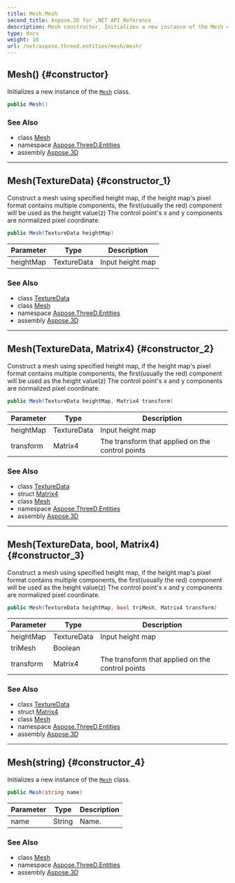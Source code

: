 ```yaml
---
title: Mesh.Mesh
second_title: Aspose.3D for .NET API Reference
description: Mesh constructor. Initializes a new instance of the Mesh class
type: docs
weight: 10
url: /net/aspose.threed.entities/mesh/mesh/
---
```

## Mesh() {#constructor}

Initializes a new instance of the [`Mesh`](../) class.

```csharp
public Mesh()
```

### See Also

* class [Mesh](../)
* namespace [Aspose.ThreeD.Entities](../../../aspose.threed.entities/)
* assembly [Aspose.3D](../../../)

---

## Mesh(TextureData) {#constructor_1}

Construct a mesh using specified height map, if the height map's pixel format contains multiple components, the first(usually the red) component will be used as the height value(z) The control point's x and y components are normalized pixel coordinate.

```csharp
public Mesh(TextureData heightMap)
```

| Parameter | Type | Description |
| --- | --- | --- |
| heightMap | TextureData | Input height map |

### See Also

* class [TextureData](../../../aspose.threed.render/texturedata/)
* class [Mesh](../)
* namespace [Aspose.ThreeD.Entities](../../../aspose.threed.entities/)
* assembly [Aspose.3D](../../../)

---

## Mesh(TextureData, Matrix4) {#constructor_2}

Construct a mesh using specified height map, if the height map's pixel format contains multiple components, the first(usually the red) component will be used as the height value(z) The control point's x and y components are normalized pixel coordinate.

```csharp
public Mesh(TextureData heightMap, Matrix4 transform)
```

| Parameter | Type | Description |
| --- | --- | --- |
| heightMap | TextureData | Input height map |
| transform | Matrix4 | The transform that applied on the control points |

### See Also

* class [TextureData](../../../aspose.threed.render/texturedata/)
* struct [Matrix4](../../../aspose.threed.utilities/matrix4/)
* class [Mesh](../)
* namespace [Aspose.ThreeD.Entities](../../../aspose.threed.entities/)
* assembly [Aspose.3D](../../../)

---

## Mesh(TextureData, bool, Matrix4) {#constructor_3}

Construct a mesh using specified height map, if the height map's pixel format contains multiple components, the first(usually the red) component will be used as the height value(z) The control point's x and y components are normalized pixel coordinate.

```csharp
public Mesh(TextureData heightMap, bool triMesh, Matrix4 transform)
```

| Parameter | Type | Description |
| --- | --- | --- |
| heightMap | TextureData | Input height map |
| triMesh | Boolean |  |
| transform | Matrix4 | The transform that applied on the control points |

### See Also

* class [TextureData](../../../aspose.threed.render/texturedata/)
* struct [Matrix4](../../../aspose.threed.utilities/matrix4/)
* class [Mesh](../)
* namespace [Aspose.ThreeD.Entities](../../../aspose.threed.entities/)
* assembly [Aspose.3D](../../../)

---

## Mesh(string) {#constructor_4}

Initializes a new instance of the [`Mesh`](../) class.

```csharp
public Mesh(string name)
```

| Parameter | Type | Description |
| --- | --- | --- |
| name | String | Name. |

### See Also

* class [Mesh](../)
* namespace [Aspose.ThreeD.Entities](../../../aspose.threed.entities/)
* assembly [Aspose.3D](../../../)


